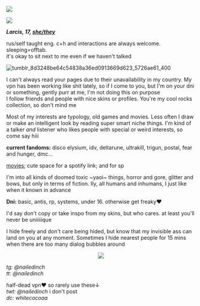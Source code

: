 ![](https://komarev.com/ghpvc/?username=nailedinch)  

![](https://cdn.discordapp.com/attachments/1118672953211629640/1410278306909261874/0ae97ebc5fa8cd13157eabd1d94f3998.png?ex=68b06f86&is=68af1e06&hm=2dcc6c47bee3f313b7f83ba60f4048c1ec4ae5bac9b9539627d9844a264e0f73&)

***Larcis, 17, [she/they](https://pronouns.cc/@hyperlinkblocked)***

rus/self taught eng.
c+h and interactions are always welcome. sleeping=offtab.  
it's okay to sit next to me even if we haven't talked   

![tumblr_8d3248be64c54838a36ed0913669d623_5726ae61_400](https://github.com/user-attachments/assets/8edafce4-18e7-4a70-9c72-e51b608661ec)


I can't always read your pages due to their unavailability in my country. My vpn has been working like shit lately, so if I come to you, but I'm on your dni or something, gently purr at me, I'm not doing this on purpose    
I follow friends and people with nice skins or profiles. You're my cool rocks collection, so don't mind me  

Most of my interests are typology, old games and movies. Less often I draw or make an intelligent look by reading super smart niche things. I'm kind of a talker *and* listener who likes people with special or weird interests, so come say hiii

**current fandoms:**
disco elysium, idv, deltarune, ultrakill, trigun, postal, fear and hunger, dmc...

[movies](https://boxd.it/81CFL); cute space for a spotify link; and for sp


I'm into all kinds of doomed toxic ~yaoi~ things, horror and gore, glitter and bows, but only in terms of fiction. Ily, all humans and inhumans, I just like when it known in advance


**Dni:**
basic, antis, rp, systems, under 16. otherwise get freaky♥️

I'd say don't copy or take inspo from my skins, but who cares. at least you'll never be uniiiiique

I hide freely and don't care being hided, but know that my invisible ass can land on you at any moment. Sometimes I hide nearest people for 15 mins when there are too many dialog bubbles around

<p align="center">
<img src="https://64.media.tumblr.com/97d253a485fcef4706e21d1800e08221/79a6652a6d7925e6-c3/s100x200/f8b43eee8e87a7544215c519238d32e8f7c7b7dc.gifv"/>
</p>
 
*tg: @nailedinch*            
*tt: @nailedinch*    

half-dead vpn❤︎ so rarely use these↓  
*twt: @nailedinch* i don't post                       
*dc: whitecocoaa*  

